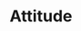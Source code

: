 ---
pid: CH753
title: Attitude
location_transcription: city hall
zipcode: '19145'
outside_phl: 
neighborhood: Passyunk
age: '17'
age_range: 13-19
instagram: 
image_file_name: CH_753.jpg
proposal_transcription: A monument that just says //Attitude// and have people pose
  with any emotion/facial expression
topic: Unknown
topic_summary: '0'
type: Sculpture Statue
keywords_other: 
credit: Ashley Simone
image_labels: 
twitter: 
facebook: 
permalink: "/monuments/ch753/"
layout: item-page
---